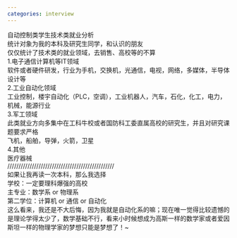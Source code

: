 ```yaml
---
categories: interview
---
```

自动控制类学生技术类就业分析<br>统计对象为我的本科及研究生同学，和认识的朋友<br>仅仅统计了技术类的就业领域，去销售、高校等的不算<br>1.电子通信计算机等IT领域<br>软件或者硬件研发，行业为手机，交换机，光通信，电视，网络，多媒体，半导体设计等<br>2.工业自动化领域<br>工业控制，楼宇自动化（PLC，空调），工业机器人，汽车，石化，化工，电力，机械，能源行业<br>3.军工领域<br>此类就业方向多集中在工科牛校或者国防科工委直属高校的研究生，并且对研究课题要求严格<br>飞机，船舶，导弹，火箭，卫星<br>4.其他<br>医疗器械<br>////////////////////////////////////////////////<br>如果让我再读一次本科，那么我选择<br>学校：一定要理科爆强的高校<br>主专业：数学系 or 物理系 <br>第二学位：计算机 or 通信 or 自动化<br>这么看来，我还是不大后悔，因为我就是自动化系的嘛；现在唯一觉得比较遗憾的是理论学得太少了，数学基础不行，看来小时候想成为高斯一样的数学家或者爱因斯坦一样的物理学家的梦想只能是梦想了！~ 

